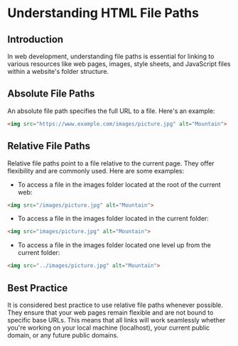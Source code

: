 # Understanding HTML File Paths
## Introduction
In web development, understanding file paths is essential for linking to various resources like web pages, images, style sheets, and JavaScript files within a website's folder structure.
## Absolute File Paths
An absolute file path specifies the full URL to a file. Here's an example:
```html
<img src="https://www.example.com/images/picture.jpg" alt="Mountain">
```

## Relative File Paths
Relative file paths point to a file relative to the current page. They offer flexibility and are commonly used. Here are some examples:

- To access a file in the images folder located at the root of the current web:
```html
<img src="/images/picture.jpg" alt="Mountain">
```

- To access a file in the images folder located in the current folder:
```html
<img src="images/picture.jpg" alt="Mountain">
```

- To access a file in the images folder located one level up from the current folder:
```html
<img src="../images/picture.jpg" alt="Mountain">
```

## Best Practice
It is considered best practice to use relative file paths whenever possible. They ensure that your web pages remain flexible and are not bound to specific base URLs. This means that all links will work seamlessly whether you're working on your local machine (localhost), your current public domain, or any future public domains.
